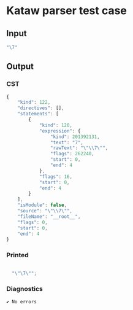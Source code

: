 # Kataw parser test case

## Input

`````js
"\7"
`````

## Output

### CST

```javascript
{
    "kind": 122,
    "directives": [],
    "statements": [
        {
            "kind": 120,
            "expression": {
                "kind": 201392131,
                "text": "7",
                "rawText": "\"\\7\"",
                "flags": 262240,
                "start": 0,
                "end": 4
            },
            "flags": 16,
            "start": 0,
            "end": 4
        }
    ],
    "isModule": false,
    "source": "\"\\7\"",
    "fileName": "__root__",
    "flags": 0,
    "start": 0,
    "end": 4
}
```

### Printed

```javascript

  "\"\7\"";

```

### Diagnostics

```javascript
✔ No errors
```

